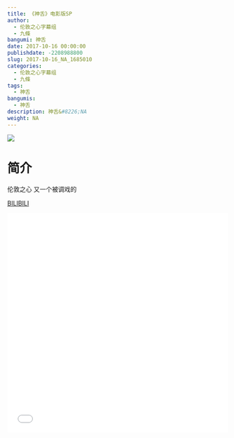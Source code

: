 ```yaml
---
title: 《神舌》电影版SP
author: 
  - 伦敦之心字幕组
  - 九條
bangumi: 神舌
date: 2017-10-16 00:00:00
publishdate: -2208988800
slug: 2017-10-16_NA_1685010
categories: 
  - 伦敦之心字幕组
  - 九條
tags: 
  - 神舌
bangumis: 
  - 神舌
description: 神舌&#8226;NA
weight: NA
---
```


![](https://i.imgur.com/189pWlM.png)

# 简介  
伦敦之心 又一个被调戏的

  [BILIBILI](https://www.bilibili.com/video/av1685010/)


<div class="vcontainer">  <iframe class='video' src="//www.bilibili.com/html/html5player.html?cid=2569082&aid=1685010" width="100%" height="500" frameborder="0" allowfullscreen="allowfullscreen"></iframe></div>
